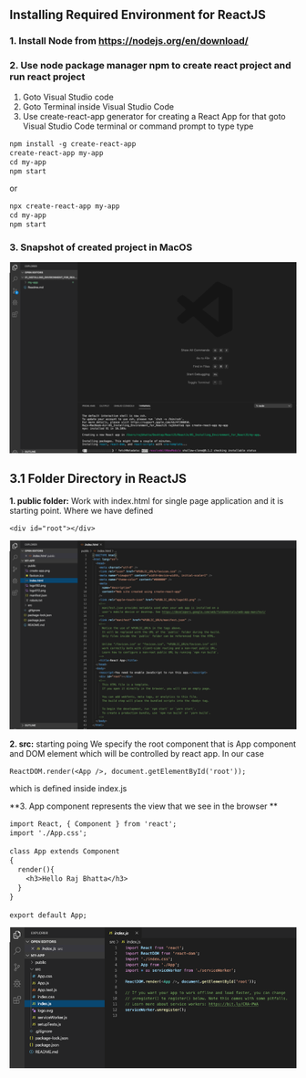 ## Installing Required Environment for ReactJS ##

### 1. Install Node from https://nodejs.org/en/download/ ###

### 2. Use node package manager npm to create react project and run react project ###

1. Goto Visual Studio code
2. Goto Terminal inside Visual Studio Code
3. Use create-react-app generator for creating a React App for that goto Visual Studio Code terminal or command prompt to type type
```
npm install -g create-react-app
create-react-app my-app
cd my-app
npm start
```
or 
```
npx create-react-app my-app
cd my-app
npm start
```

### 3. Snapshot of created project in MacOS ###
<img src="my-app/public/create-app.png"/>

## 3.1 Folder Directory in ReactJS ##
**1. public folder:** Work with index.html for single page application and it is starting point. Where we have defined 
```
<div id="root"></div> 
```
<img src="my-app/public/index-img.png"/>

**2. src:** starting poing 
We specify the root component  that is App component and DOM element which will be controlled by react app. In our case
```
ReactDOM.render(<App />, document.getElementById('root'));
```
which is defined inside index.js

**3. App component represents the view that we see in the browser ** 
```
import React, { Component } from 'react';
import './App.css';

class App extends Component
{
  render(){
    <h3>Hello Raj Bhatta</h3>
  }
}

export default App;
```
<img src="my-app/public/app-img.png"/>
